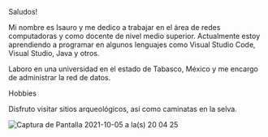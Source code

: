 Saludos!

Mi nombre es Isauro y me dedico a trabajar en el área de redes computadoras y como docente de nivel medio superior. Actualmente estoy aprendiendo a programar en algunos lenguajes como Visual Studio Code, Visual Studio, Java y otros.

Laboro en una universidad en el estado de Tabasco, México y me encargo de administrar la red de datos.

Hobbies

Disfruto visitar sitios arqueológicos, así como caminatas en la selva.

![Captura de Pantalla 2021-10-05 a la(s) 20 04 25](https://user-images.githubusercontent.com/17747330/136124609-a6c673ed-3ddd-4127-bf57-d536d092970e.png)
